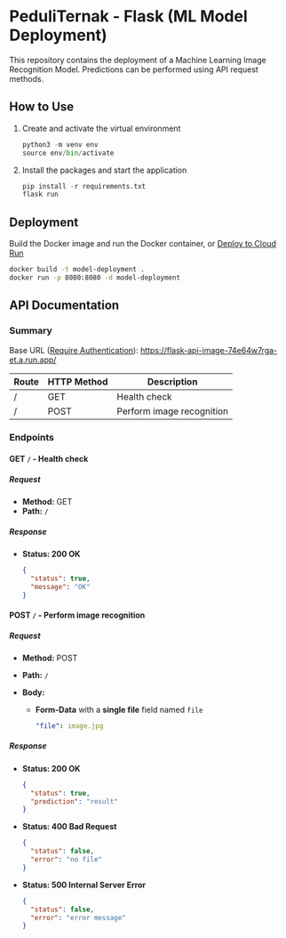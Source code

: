 # PeduliTernak - Flask (ML Model Deployment)

This repository contains the deployment of a Machine Learning Image Recognition Model. Predictions can be performed using API request methods.

## How to Use

1. Create and activate the virtual environment

   ```python
   python3 -m venv env
   source env/bin/activate
   ```

1. Install the packages and start the application

   ```python
   pip install -r requirements.txt
   flask run
   ```

## Deployment

Build the Docker image and run the Docker container, or [Deploy to Cloud Run](https://cloud.google.com/run/docs/deploying)

```bash
docker build -t model-deployment .
docker run -p 8080:8080 -d model-deployment
```

## API Documentation

### Summary

Base URL ([Require Authentication](https://cloud.google.com/run/docs/authenticating/service-to-service#acquire-token)): <https://flask-api-image-74e64w7rga-et.a.run.app/>

| Route | HTTP Method | Description               |
| ----- | ----------- | ------------------------- |
| /     | GET         | Health check              |
| /     | POST        | Perform image recognition |

### Endpoints

#### **GET `/` - Health check**

##### Request

- **Method:** GET
- **Path:** `/`

##### Response

- **Status: 200 OK**
  ```json
  {
    "status": true,
    "message": "OK"
  }
  ```

#### **POST `/` - Perform image recognition**

##### Request

- **Method:** POST
- **Path:** `/`
- **Body:**

  - **Form-Data** with a **single file** field named `file`
    ```yaml
    "file": image.jpg
    ```

##### Response

- **Status: 200 OK**

  ```json
  {
    "status": true,
    "prediction": "result"
  }
  ```

- **Status: 400 Bad Request**

  ```json
  {
    "status": false,
    "error": "no file"
  }
  ```

- **Status: 500 Internal Server Error**
  ```json
  {
    "status": false,
    "error": "error message"
  }
  ```

